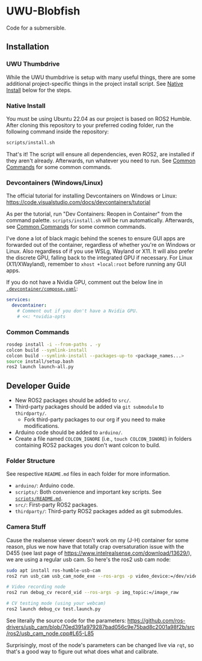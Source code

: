 # UWU-Blobfish

Code for a submersible.

## Installation

### UWU Thumbdrive

While the UWU thumbdrive is setup with many useful things, there are some additional project-specific things in the project install script. See [Native Install](#native-install) below for the steps.

### Native Install

You must be using Ubuntu 22.04 as our project is based on ROS2 Humble. After cloning this repository to your preferred coding folder, run the following command inside the repository:

```sh
scripts/install.sh
```

That's it! The script will ensure all dependencies, even ROS2, are installed if they aren't already. Afterwards, run whatever you need to run. See [Common Commands](#common-commands) for some common commands.

### Devcontainers (Windows/Linux)

The official tutorial for installing Devcontainers on Windows or Linux: <https://code.visualstudio.com/docs/devcontainers/tutorial>

As per the tutorial, run "Dev Containers: Reopen in Container" from the command palette. `scripts/install.sh` will be run automatically. Afterwards, see [Common Commands](#common-commands) for some common commands.

I've done a lot of black magic behind the scenes to ensure GUI apps are forwarded out of the container, regardless of whether you're on Windows or Linux. Also regardless of if you use WSLg, Wayland or X11. It will also prefer the discrete GPU, falling back to the integrated GPU if necessary. For Linux (X11/XWayland), remember to `xhost +local:root` before running any GUI apps.

If you do not have a Nvidia GPU, comment out the below line in [`.devcontainer/compose.yaml`](.devcontainer/compose.yaml):

```yaml
services:
  devcontainer:
    # Comment out if you don't have a Nvidia GPU.
    # <<: *nvidia-opts
```

### Common Commands

```sh
rosdep install -i --from-paths . -y
colcon build --symlink-install
colcon build --symlink-install --packages-up-to <package_names...>
source install/setup.bash
ros2 launch launch-all.py
```

## Developer Guide

- New ROS2 packages should be added to `src/`.
- Third-party packages should be added via `git submodule` to `thirdparty/`.
  - Fork third-party packages to our org if you need to make modifications.
- Arduino code should be added to `arduino/`.
- Create a file named `COLCON_IGNORE` (i.e., `touch COLCON_IGNORE`) in folders containing ROS2 packages you don't want colcon to build.

### Folder Structure

See respective `README.md` files in each folder for more information.

- `arduino/`: Arduino code.
- `scripts/`: Both convenience and important key scripts. See [`scripts/README.md`](scripts/README.md).
- `src/`: First-party ROS2 packages.
- `thirdparty/`: Third-party ROS2 packages added as git submodules.

### Camera Stuff

Cause the realsense viewer doesn't work on my (J-H) container for some reason, plus we now have that totally crap oversaturation issue with the D455 (see last page of <https://www.intelrealsense.com/download/13629/>), we are using a regular usb cam. So here's the ros2 usb cam node:

```sh
sudo apt install ros-humble-usb-cam
ros2 run usb_cam usb_cam_node_exe --ros-args -p video_device:=/dev/video4

# Video recording node
ros2 run debug_cv record_vid --ros-args -p img_topic:=/image_raw

# CV testing mode (using your webcam)
ros2 launch debug_cv test.launch.py
```

See literally the source code for the parameters: <https://github.com/ros-drivers/usb_cam/blob/70ed391a979287bad056c9e75bad8c2001a98f2b/src/ros2/usb_cam_node.cpp#L65-L85>

Surprisingly, most of the node's parameters can be changed live via `rqt`, so that's a good way to figure out what does what and calibrate.
